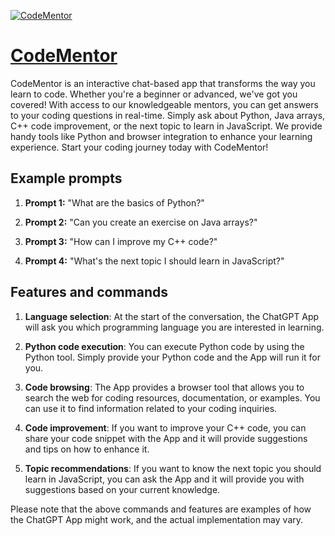 [![CodeMentor](https://files.oaiusercontent.com/file-Uwp6zvRIN2HvdrqxvkvmRaYH?se=2123-10-20T14%3A12%3A33Z&sp=r&sv=2021-08-06&sr=b&rscc=max-age%3D31536000%2C%20immutable&rscd=attachment%3B%20filename%3DDALL%25C2%25B7E%25202023-11-13%252009.24.53%2520-%2520A%2520friendly%2520and%2520approachable%2520robot%2520designed%2520as%2520an%2520AI%2520coding%2520mentor.%2520The%2520robot%2520has%2520a%2520digital%2520screen%2520on%2520its%2520chest%2520displaying%2520lines%2520of%2520code.%2520It%2527s%2520wearing%2520.png&sig=3WUl7GJ7zrBvHq9cK4BRcTsi/26rALUlQE9xdpeQr88%3D)](https://chat.openai.com/g/g-GUwkr2rqx-codementor)

# [CodeMentor](https://chat.openai.com/g/g-GUwkr2rqx-codementor)

CodeMentor is an interactive chat-based app that transforms the way you learn to code. Whether you're a beginner or advanced, we've got you covered! With access to our knowledgeable mentors, you can get answers to your coding questions in real-time. Simply ask about Python, Java arrays, C++ code improvement, or the next topic to learn in JavaScript. We provide handy tools like Python and browser integration to enhance your learning experience. Start your coding journey today with CodeMentor!

## Example prompts

1. **Prompt 1:** "What are the basics of Python?"

2. **Prompt 2:** "Can you create an exercise on Java arrays?"

3. **Prompt 3:** "How can I improve my C++ code?"

4. **Prompt 4:** "What's the next topic I should learn in JavaScript?"

## Features and commands

1. **Language selection**: At the start of the conversation, the ChatGPT App will ask you which programming language you are interested in learning.

2. **Python code execution**: You can execute Python code by using the Python tool. Simply provide your Python code and the App will run it for you.

3. **Code browsing**: The App provides a browser tool that allows you to search the web for coding resources, documentation, or examples. You can use it to find information related to your coding inquiries.

4. **Code improvement**: If you want to improve your C++ code, you can share your code snippet with the App and it will provide suggestions and tips on how to enhance it.

5. **Topic recommendations**: If you want to know the next topic you should learn in JavaScript, you can ask the App and it will provide you with suggestions based on your current knowledge.

Please note that the above commands and features are examples of how the ChatGPT App might work, and the actual implementation may vary.